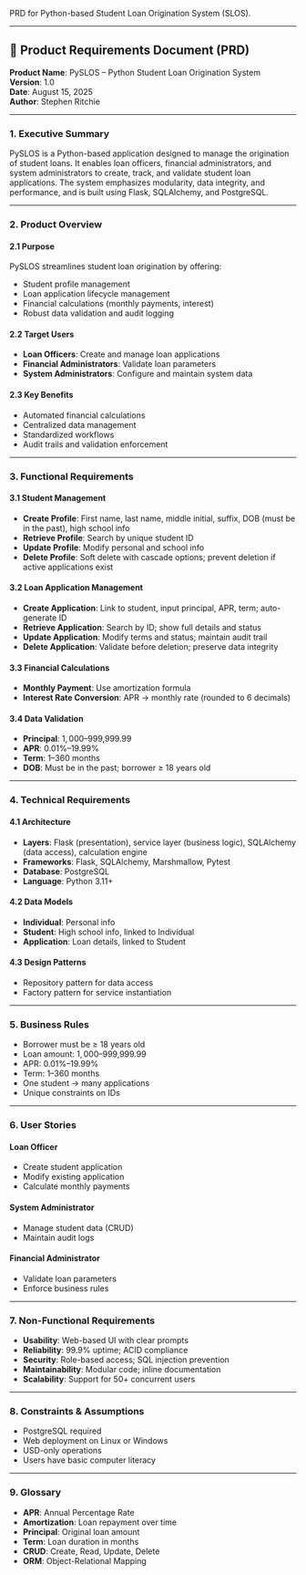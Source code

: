 PRD for Python-based Student Loan Origination System (SLOS).

---

## 📝 Product Requirements Document (PRD)
**Product Name**: PySLOS – Python Student Loan Origination System  
**Version**: 1.0  
**Date**: August 15, 2025  
**Author**: Stephen Ritchie

---

### 1. Executive Summary
PySLOS is a Python-based application designed to manage the origination of student loans. It enables loan officers, financial administrators, and system administrators to create, track, and validate student loan applications. The system emphasizes modularity, data integrity, and performance, and is built using Flask, SQLAlchemy, and PostgreSQL.

---

### 2. Product Overview

#### 2.1 Purpose
PySLOS streamlines student loan origination by offering:
- Student profile management
- Loan application lifecycle management
- Financial calculations (monthly payments, interest)
- Robust data validation and audit logging

#### 2.2 Target Users
- **Loan Officers**: Create and manage loan applications
- **Financial Administrators**: Validate loan parameters
- **System Administrators**: Configure and maintain system data

#### 2.3 Key Benefits
- Automated financial calculations
- Centralized data management
- Standardized workflows
- Audit trails and validation enforcement

---

### 3. Functional Requirements

#### 3.1 Student Management
- **Create Profile**: First name, last name, middle initial, suffix, DOB (must be in the past), high school info
- **Retrieve Profile**: Search by unique student ID
- **Update Profile**: Modify personal and school info
- **Delete Profile**: Soft delete with cascade options; prevent deletion if active applications exist

#### 3.2 Loan Application Management
- **Create Application**: Link to student, input principal, APR, term; auto-generate ID
- **Retrieve Application**: Search by ID; show full details and status
- **Update Application**: Modify terms and status; maintain audit trail
- **Delete Application**: Validate before deletion; preserve data integrity

#### 3.3 Financial Calculations
- **Monthly Payment**: Use amortization formula
- **Interest Rate Conversion**: APR → monthly rate (rounded to 6 decimals)

#### 3.4 Data Validation
- **Principal**: $1,000–$999,999.99
- **APR**: 0.01%–19.99%
- **Term**: 1–360 months
- **DOB**: Must be in the past; borrower ≥ 18 years old

---

### 4. Technical Requirements

#### 4.1 Architecture
- **Layers**: Flask (presentation), service layer (business logic), SQLAlchemy (data access), calculation engine
- **Frameworks**: Flask, SQLAlchemy, Marshmallow, Pytest
- **Database**: PostgreSQL
- **Language**: Python 3.11+

#### 4.2 Data Models
- **Individual**: Personal info
- **Student**: High school info, linked to Individual
- **Application**: Loan details, linked to Student

#### 4.3 Design Patterns
- Repository pattern for data access
- Factory pattern for service instantiation

---

### 5. Business Rules
- Borrower must be ≥ 18 years old
- Loan amount: $1,000–$999,999.99
- APR: 0.01%–19.99%
- Term: 1–360 months
- One student → many applications
- Unique constraints on IDs

---

### 6. User Stories

#### Loan Officer
- Create student application
- Modify existing application
- Calculate monthly payments

#### System Administrator
- Manage student data (CRUD)
- Maintain audit logs

#### Financial Administrator
- Validate loan parameters
- Enforce business rules

---

### 7. Non-Functional Requirements
- **Usability**: Web-based UI with clear prompts
- **Reliability**: 99.9% uptime; ACID compliance
- **Security**: Role-based access; SQL injection prevention
- **Maintainability**: Modular code; inline documentation
- **Scalability**: Support for 50+ concurrent users

---

### 8. Constraints & Assumptions
- PostgreSQL required
- Web deployment on Linux or Windows
- USD-only operations
- Users have basic computer literacy

---

### 9. Glossary
- **APR**: Annual Percentage Rate
- **Amortization**: Loan repayment over time
- **Principal**: Original loan amount
- **Term**: Loan duration in months
- **CRUD**: Create, Read, Update, Delete
- **ORM**: Object-Relational Mapping
